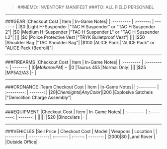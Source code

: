 > ##MEMO: INVENTORY MANIFEST
> ###TO: ALL FIELD PERSONNEL

----------
###GEAR
|Checkout Cost | Item	| In-Game Notes|
| :--------- | :-------: | -------: |
|$0  |Light H-Suspender	    |"TAC H Suspender" or "TAC H Suspender 2"|
|$0  |Medium H-Suspender	  |"TAC H Suspender L" or "TAC H Suspender L2"|
|||
|$0  |Police Protective Vest   |"TRYK Bulletproof Vest"|
|||
|$50  |Shoulder Bag     |"TAC Shoulder Bag"|
|$100  |ALICE Pack      |"ALICE Pack" or "ALICE Pack (Bedroll)"|

***

###FIREARMS
|Checkout Cost | Item    	 | In-Game Notes|
| :--------- | :---------: | -------: |
|$0  |Makarov PM	  |- |
|$0  |Taurus 455	  |Normal Only|
|||
|$25  |MP5A2/A3	    |-   |

***

###ORDNANCE
|Team Checkout Cost | Item	| In-Game Notes|
| :--------- | :---------: | -------: |
|$20  |Chemlights	    |Any Color|
|$200 |Explosive Satchels    |"Demolition Charge Assembly"|

***

###EQUIPMENT
|Checkout Cost | Item	| In-Game Notes|
| :--------- | :---------: | -------: |
|||||
|$20  |Binoculars    |-      |

***

###VEHICLES
|Sell Price | Checkout Cost  | Model   | Weapons 	 | Location |
| :--------- | :---------: | :------- | :-----: | -------: |
|$2000  |$80     |Land Rover		  |     |Outside Office|
